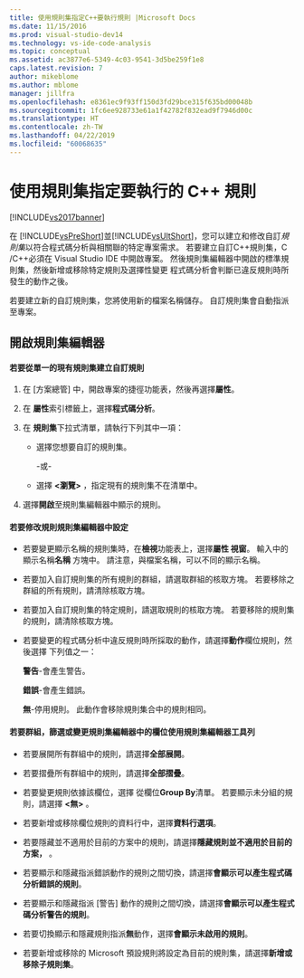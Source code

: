 ```yaml
---
title: 使用規則集指定C++要執行規則 |Microsoft Docs
ms.date: 11/15/2016
ms.prod: visual-studio-dev14
ms.technology: vs-ide-code-analysis
ms.topic: conceptual
ms.assetid: ac3877e6-5349-4c03-9541-3d5be259f1e8
caps.latest.revision: 7
author: mikeblome
ms.author: mblome
manager: jillfra
ms.openlocfilehash: e8361ec9f93ff150d3fd29bce315f635bd00048b
ms.sourcegitcommit: 1fc6ee928733e61a1f42782f832ead9f7946d00c
ms.translationtype: HT
ms.contentlocale: zh-TW
ms.lasthandoff: 04/22/2019
ms.locfileid: "60068635"
---
```

# <a name="using-rule-sets-to-specify-the-c-rules-to-run"></a>使用規則集指定要執行的 C++ 規則
[!INCLUDE[vs2017banner](../includes/vs2017banner.md)]

在 [!INCLUDE[vsPreShort](../includes/vspreshort-md.md)]並[!INCLUDE[vsUltShort](../includes/vsultshort-md.md)]，您可以建立和修改自訂*規則集*以符合程式碼分析與相關聯的特定專案需求。 若要建立自訂C++規則集，C /C++必須在 Visual Studio IDE 中開啟專案。 然後規則集編輯器中開啟的標準規則集，然後新增或移除特定規則及選擇性變更 程式碼分析會判斷已違反規則時所發生的動作之後。  
  
 若要建立新的自訂規則集，您將使用新的檔案名稱儲存。 自訂規則集會自動指派至專案。  
  
## <a name="opening-the-rule-set-editor"></a>開啟規則集編輯器  
  
#### <a name="to-create-a-custom-rule-from-a-single-existing-rule-set"></a>若要從單一的現有規則集建立自訂規則  
  
1. 在 [方案總管] 中，開啟專案的捷徑功能表，然後再選擇**屬性**。  
  
2. 在 **屬性**索引標籤上，選擇**程式碼分析**。  
  
3. 在 **規則集**下拉式清單，請執行下列其中一項：  
  
   - 選擇您想要自訂的規則集。  
  
     \-或-  
  
   - 選擇 **\<瀏覽>** ，指定現有的規則集不在清單中。  
  
4. 選擇**開啟**至規則集編輯器中顯示的規則。  
  
#### <a name="to-modify-a-rule-set-in-the-rule-set-editor"></a>若要修改規則規則集編輯器中設定  
  
- 若要變更顯示名稱的規則集時，在**檢視**功能表上，選擇**屬性 視窗**。 輸入中的顯示名稱**名稱** 方塊中。 請注意，與檔案名稱，可以不同的顯示名稱。  
  
- 若要加入自訂規則集的所有規則的群組，請選取群組的核取方塊。 若要移除之群組的所有規則，請清除核取方塊。  
  
- 若要加入自訂規則集的特定規則，請選取規則的核取方塊。 若要移除的規則集的規則，請清除核取方塊。  
  
- 若要變更的程式碼分析中違反規則時所採取的動作，請選擇**動作**欄位規則，然後選擇 下列值之一：  
  
     **警告**-會產生警告。  
  
     **錯誤**-會產生錯誤。  
  
     **無**-停用規則。 此動作會移除規則集合中的規則相同。  
  
#### <a name="to-group-filter-or-change-the-fields-in-the-rule-set-editor-by-using-the-rule-set-editor-toolbar"></a>若要群組，篩選或變更規則集編輯器中的欄位使用規則集編輯器工具列  
  
- 若要展開所有群組中的規則，請選擇**全部展開**。  
  
- 若要摺疊所有群組中的規則，請選擇**全部摺疊**。  
  
- 若要變更規則依據該欄位，選擇 從欄位**Group By**清單。 若要顯示未分組的規則，請選擇 **\<無>** 。  
  
- 若要新增或移除欄位規則的資料行中，選擇**資料行選項**。  
  
- 若要隱藏並不適用於目前的方案中的規則，請選擇**隱藏規則並不適用於目前的方案，** 。  
  
- 若要顯示和隱藏指派錯誤動作的規則之間切換，請選擇**會顯示可以產生程式碼分析錯誤的規則**。  
  
- 若要顯示和隱藏指派 [警告] 動作的規則之間切換，請選擇**會顯示可以產生程式碼分析警告的規則**。  
  
- 若要切換顯示和隱藏規則指派**無**動作，選擇**會顯示未啟用的規則**。  
  
- 若要新增或移除的 Microsoft 預設規則將設定為目前的規則集，請選擇**新增或移除子規則集**。
